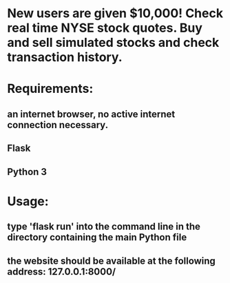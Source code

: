 # New users are given $10,000! Check real time NYSE stock quotes. Buy and sell simulated stocks and check transaction history.

# Requirements: 
## an internet browser, no active internet connection necessary.
## Flask
## Python 3

# Usage:
## type 'flask run' into the command line in the directory containing the main Python file
## the website should be available at the following address: 127.0.0.1:8000/
